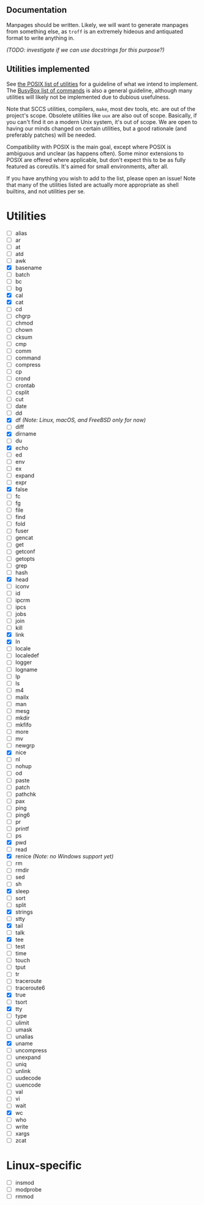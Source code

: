 Documentation
-------------
Manpages should be written. Likely, we will want to generate manpages from something else, as `troff` is an extremely hideous and antiquated format to write anything in.

*(TODO: investigate if we can use docstrings for this purpose?)*

Utilities implemented
---------------------
See [the POSIX list of utilities](https://pubs.opengroup.org/onlinepubs/9699919799/idx/utilities.html) for a guideline of what we intend to implement. The [BusyBox list of commands](https://boxmatrix.info/wiki/BusyBox-Commands) is also a general guideline, although many utilities will likely not be implemented due to dubious usefulness.

Note that SCCS utilities, compilers, `make`, most dev tools, etc. are out of the project's scope. Obsolete utilities like `uux` are also out of scope. Basically, if you can't find it on a modern Unix system, it's out of scope. We are open to having our minds changed on certain utilities, but a good rationale (and preferably patches) will be needed.

Compatibility with POSIX is the main goal, except where POSIX is ambiguous and unclear (as happens often). Some minor extensions to POSIX are offered where applicable, but don't expect this to be as fully featured as coreutils. It's aimed for small environments, after all.

If you have anything you wish to add to the list, please open an issue! Note that many of the utilities listed are actually more appropriate as shell builtins, and not utilities per se.

Utilities
=========
- [ ] alias
- [ ] ar
- [ ] at
- [ ] atd
- [ ] awk
- [x] basename
- [ ] batch
- [ ] bc
- [ ] bg
- [x] cal
- [x] cat
- [ ] cd
- [ ] chgrp
- [ ] chmod
- [ ] chown
- [ ] cksum
- [ ] cmp
- [ ] comm
- [ ] command
- [ ] compress
- [ ] cp
- [ ] crond
- [ ] crontab
- [ ] csplit
- [ ] cut
- [ ] date
- [ ] dd
- [x] df *(Note: Linux, macOS, and FreeBSD only for now)*
- [ ] diff
- [x] dirname
- [ ] du
- [x] echo
- [ ] ed
- [ ] env
- [ ] ex
- [ ] expand
- [ ] expr
- [x] false
- [ ] fc
- [ ] fg
- [ ] file
- [ ] find
- [ ] fold
- [ ] fuser
- [ ] gencat
- [ ] get
- [ ] getconf
- [ ] getopts
- [ ] grep
- [ ] hash
- [x] head
- [ ] iconv
- [ ] id
- [ ] ipcrm
- [ ] ipcs
- [ ] jobs
- [ ] join
- [ ] kill
- [x] link
- [x] ln
- [ ] locale
- [ ] localedef
- [ ] logger
- [ ] logname
- [ ] lp
- [ ] ls
- [ ] m4
- [ ] mailx
- [ ] man
- [ ] mesg
- [ ] mkdir
- [ ] mkfifo
- [ ] more
- [ ] mv
- [ ] newgrp
- [x] nice
- [ ] nl
- [ ] nohup
- [ ] od
- [ ] paste
- [ ] patch
- [ ] pathchk
- [ ] pax
- [ ] ping
- [ ] ping6
- [ ] pr
- [ ] printf
- [ ] ps
- [x] pwd
- [ ] read
- [x] renice *(Note: no Windows support yet)*
- [ ] rm
- [ ] rmdir
- [ ] sed
- [ ] sh
- [x] sleep
- [ ] sort
- [ ] split
- [x] strings
- [ ] stty
- [x] tail
- [ ] talk
- [x] tee
- [ ] test
- [ ] time
- [ ] touch
- [ ] tput
- [ ] tr
- [ ] traceroute
- [ ] traceroute6
- [x] true
- [ ] tsort
- [x] tty
- [ ] type
- [ ] ulimit
- [ ] umask
- [ ] unalias
- [x] uname
- [ ] uncompress
- [ ] unexpand
- [ ] uniq
- [ ] unlink
- [ ] uudecode
- [ ] uuencode
- [ ] val
- [ ] vi
- [ ] wait
- [x] wc
- [ ] who
- [ ] write
- [ ] xargs
- [ ] zcat

Linux-specific
==============
- [ ] insmod
- [ ] modprobe
- [ ] rmmod
